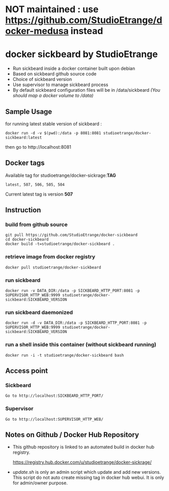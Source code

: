 # NOT maintained : use https://github.com/StudioEtrange/docker-medusa instead

# docker sickbeard by StudioEtrange

* Run sickbeard inside a docker container built upon debian
* Based on sickbeard github source code
* Choice of sickbeard version
* Use supervisor to manage sickbeard process
* By default sickbeard configuration files will be in /data/sickbeard _(You should map a docker volume to /data)_


## Sample Usage

for running latest stable version of sickbeard :

	docker run -d -v $(pwd):/data -p 8081:8081 studioetrange/docker-sickbeard:latest

then go to http://localhost:8081

## Docker tags

Available tag for studioetrange/docker-sickrage:__TAG__

	latest, 507, 506, 505, 504

Current latest tag is version __507__

## Instruction

### build from github source

	git pull https://github.com/StudioEtrange/docker-sickbeard
	cd docker-sickbeard
	docker build -t=studioetrange/docker-sickbeard .

### retrieve image from docker registry

	docker pull studioetrange/docker-sickbeard

### run sickbeard 

	docker run -v DATA_DIR:/data -p SICKBEARD_HTTP_PORT:8081 -p SUPERVISOR_HTTP_WEB:9999 studioetrange/docker-sickbeard:SICKBEARD_VERSION

### run sickbeard daemonized

	docker run -d -v DATA_DIR:/data -p SICKBEARD_HTTP_PORT:8081 -p SUPERVISOR_HTTP_WEB:9999 studioetrange/docker-sickbeard:SICKBEARD_VERSION


### run a shell inside this container (without sickbeard running)

	docker run -i -t studioetrange/docker-sickbeard bash

## Access point

### Sickbeard

	Go to http://localhost:SICKBEARD_HTTP_PORT/

### Supervisor

	Go to http://localhost:SUPERVISOR_HTTP_WEB/

## Notes on Github / Docker Hub Repository

* This github repository is linked to an automated build in docker hub registry.

	https://registry.hub.docker.com/u/studioetrange/docker-sickrage/

* _update.sh_ is only an admin script which update and add new versions. This script do not auto create missing tag in docker hub webui. It is only for admin/owner purpose.
